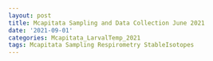 ```yaml
---
layout: post
title: Mcapitata Sampling and Data Collection June 2021
date: '2021-09-01'
categories: Mcapitata_LarvalTemp_2021
tags: Mcapitata Sampling Respirometry StableIsotopes
---
```

